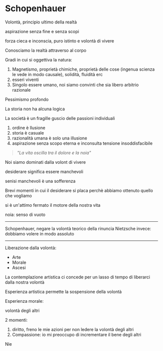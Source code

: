 # Schopenhauer

Volontà, principio ultimo della realtà

aspirazione senza fine e senza scopi

forza cieca e inconscia, puro istinto e volontà di vivere

Conosciamo la realtà attraverso al corpo

Gradi in cui si oggettiva la natura:

1. Magnetismo, proprietà chimiche, proprietà delle cose (ingenua scienza le vede in modo causale), solidità, fluidità erc
2. esseri viventi
3. Singolo essere umano, noi siamo convinti che sia libero arbitrio razionale


Pessimismo profondo


La storia non ha alcuna logica


La società è un fragille guscio delle passioni individuali


1. ordine è llusione
2. storia è casuale
3. razionalità umana è solo una illusione
4. aspirazione senza scopo eterna e inconsulta tensione insoddisfacibile

> _"La vita oscilla tra il dolore e la noia"_

Noi siamo dominati dalla volont di vivere

desiderare significa essere manchevoli

senisi manchevoli è una sofferenza


Brevi momenti in cui il desiderare si placa perchè abbiamo ottenuto quello che vogliamo

si è un'attimo fermato il motore della nostra vita

noia: senso di vuoto

---

Schopenhauer, negare la volontà
 teorico della rinuncia
Nietzsche invece: dobbiamo volere in modo assoluto

---

Liberazione dalla volontà:

* Arte 
* Morale 
* Ascesi

La contemplazione artistica ci concede per un lasso di tempo di liberarci dalla nostra volontà


Esperienza artistica permette la sospensione della volontà

Esperienza morale: 

volontà degli altri


2 momenti:
1. diritto, freno le mie azioni per non ledere la volontà degli altri
2. Compassione: io mi preoccupo di incrementare il bene degli altri


Nie
<!--stackedit_data:
eyJoaXN0b3J5IjpbLTYxMTgyNjQyNCwtMTg2NTg5NDgwNSwtMT
gyMTU0MTI3MiwzNzc0NzIyMzRdfQ==
-->